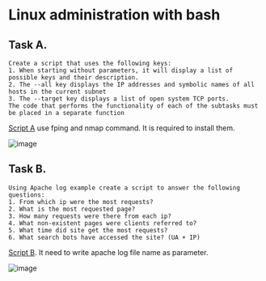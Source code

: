 # Linux administration with bash
## Task A.
```
Create a script that uses the following keys:
1. When starting without parameters, it will display a list of possible keys and their description.
2. The --all key displays the IP addresses and symbolic names of all hosts in the current subnet
3. The --target key displays a list of open system TCP ports.
The code that performs the functionality of each of the subtasks must be placed in a separate function
```
[Script A](netscan.sh) use fping and nmap command. It is required to install them.

![image](https://user-images.githubusercontent.com/88320899/147492064-e9d41407-fdf0-4ae1-b37b-4d9cc1c4e034.png)
## Task B.
```
Using Apache log example create a script to answer the following questions:
1. From which ip were the most requests?
2. What is the most requested page?
3. How many requests were there from each ip?
4. What non-existent pages were clients referred to?
5. What time did site get the most requests?
6. What search bots have accessed the site? (UA + IP)
```
[Script B](parser.sh). It need to write apache log file name as parameter.

![image](https://user-images.githubusercontent.com/88320899/147493123-688c1286-a2d6-40f1-b671-1ef58e2e2775.png)
